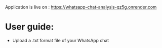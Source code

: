 Application is live on : https://whatsapp-chat-analysis-qz5g.onrender.com

# User guide:
- Upload a .txt format file of your WhatsApp chat
